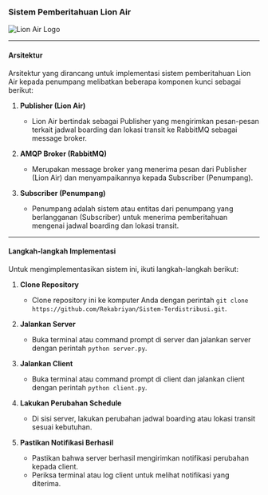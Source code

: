 ### Sistem Pemberitahuan Lion Air

![Lion Air Logo]([https://example.com/lionair_logo.png](https://www.google.com/url?sa=i&url=https%3A%2F%2Fpinterpoin.com%2Flion-air-berencana-batalkan-order-boeing-737-max%2Flion-air-logo%2F&psig=AOvVaw3d5qUodQclQTXovBb0Srtr&ust=1714019297987000&source=images&cd=vfe&opi=89978449&ved=0CBIQjRxqFwoTCMC1x86B2oUDFQAAAAAdAAAAABAE))

---

#### Arsitektur

Arsitektur yang dirancang untuk implementasi sistem pemberitahuan Lion Air kepada penumpang melibatkan beberapa komponen kunci sebagai berikut:

1. **Publisher (Lion Air)**
   - Lion Air bertindak sebagai Publisher yang mengirimkan pesan-pesan terkait jadwal boarding dan lokasi transit ke RabbitMQ sebagai message broker.

2. **AMQP Broker (RabbitMQ)**
   - Merupakan message broker yang menerima pesan dari Publisher (Lion Air) dan menyampaikannya kepada Subscriber (Penumpang).

3. **Subscriber (Penumpang)**
   - Penumpang adalah sistem atau entitas dari penumpang yang berlangganan (Subscriber) untuk menerima pemberitahuan mengenai jadwal boarding dan lokasi transit.

---

#### Langkah-langkah Implementasi

Untuk mengimplementasikan sistem ini, ikuti langkah-langkah berikut:

1. **Clone Repository**
   - Clone repository ini ke komputer Anda dengan perintah `git clone https://github.com/Rekabriyan/Sistem-Terdistribusi.git`.

2. **Jalankan Server**
   - Buka terminal atau command prompt di server dan jalankan server dengan perintah `python server.py`.

3. **Jalankan Client**
   - Buka terminal atau command prompt di client dan jalankan client dengan perintah `python client.py`.

4. **Lakukan Perubahan Schedule**
   - Di sisi server, lakukan perubahan jadwal boarding atau lokasi transit sesuai kebutuhan.

5. **Pastikan Notifikasi Berhasil**
   - Pastikan bahwa server berhasil mengirimkan notifikasi perubahan kepada client.
   - Periksa terminal atau log client untuk melihat notifikasi yang diterima.

